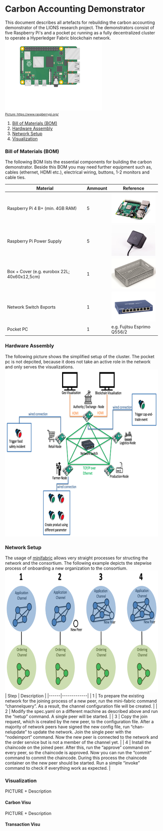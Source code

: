 # Carbon Accounting Demonstrator 

This document describes all artefacts for rebuilding the carbon accounting demonstrator of the LIONS research project. The demonstrators consist of five Raspberry Pi's and a pocket pc running as a fully decentralized cluster to operate a Hyperledger Fabric blockchain network.
<a href="https://www.raspberrypi.com/products/raspberry-pi-4-model-b/"> <img src="./pictures/pi-plug-in.gif" width="320" height="230"/></br>
<font size="1">Picture: https://www.raspberrypi.org/ </font>

1. [Bill of Materials (BOM)](#bill-of-materials)
2. [Hardware Assembly](#hardware-assembly)
3. [Network Setup](#network-setup)
4. [Visualization](#visualization)

### Bill of Materials (BOM)
The following BOM lists the essential components for building the carbon demonstrator. Beside this BOM you may need further equipment such as, cables (ethernet, HDMI etc.), electrical wiring, buttons, 1-2 monitors and cable ties.

| Material                                     | Ammount | Reference                                                                                                                                       |
|----------------------------------------------|---------|-------------------------------------------------------------------------------------------------------------------------------------------------|
| Raspberry Pi 4 B+ (min. 4GB RAM)             | 5       | <a href="https://www.raspberrypi.com/products/raspberry-pi-4-model-b/"> <img src="./pictures/pi.jpeg" width="180" height="100"/> </a>           |
| Raspberry Pi Power Supply                    | 5       | <a href="https://www.raspberrypi.com/products/type-c-power-supply/"> <img src="./pictures/power.jpeg" width="180" height="100"/> </a>           |
| Box + Cover (e.g. eurobox 22L; 40x60x12,5cm) | 1       | <a href="https://www.surplus-systems.de/produkte/euronormboxen/"> <img src="./pictures/box.png" width="180" height="100"/> </a>                 |
| Network Switch 8xports                       | 1       | <a href="https://www.netgear.com/de/business/wired/switches/unmanaged/gs108/"> <img src="./pictures/switch.png" width="150" height="100"/> </a> |
| Pocket PC                                    | 1       | e.g. Fujitsu Esprimo Q556/2                                                                                                                     |


### Hardware Assembly 
The following picture shows the simplified setup of the cluster. The pocket pc is not depcited, because it does not take an active role in the network and only serves the visualizations.
<img src="./pictures/cluster.png" width="800" height="550"/>

### Network Setup
The usage of [minifabric](https://github.com/hyperledger-labs/minifabric) allows very straight processes for structing the network and the consortium. The following example depicts the stepwise process of onboarding a new organization to the consortium.</br>
<img src="./pictures/nodes.png" width="800" height="400"/></br>
| Step | Description |
|------|-------------|
| 1    | To prepare the existing network for the joining process of a new peer, run the mini-fabric command “channelquery”. As a result, the channel configuration file will be created.            |
| 2    | Modify the spec.yaml on a different machine as described above and run the “netup” command. A single peer will be started.            |
| 3    | Copy the join request, which is created by the new peer, to the configuration file. After a majority of network peers have signed the new config file, run “chan-nelupdate” to update the network. Join the single peer with the “nodeimport” command. Now the new peer is connected to the network and the order service but is not a member of the channel yet.            |
| 4    | Install the chaincode on the joined peer. After this, run the “approve” command on every peer, so the chaincode is approved. Now you can run the “commit” command to commit the chaincode. During this process the chaincode container on the new peer should be started. Run a simple “invoke” command to check if everything work as expected.            |

### Visualization
PICTURE + Description 
#### Carbon Visu
PICTURE + Description 
#### Transaction Visu

